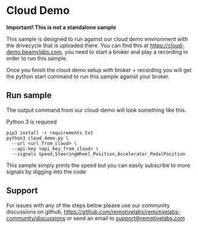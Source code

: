 # Cloud Demo

**Important! This is not a standalone sample** 

This sample is designed to run against our cloud demo environment with the drivecycle that is uploaded there.
You can find this at https://cloud-demo.beamylabs.com, you need to start a broker and play a recording in order
to run this sample.

Once you finish the cloud demo setup with broker + recording you will get the python start command to run
this sample against your broker.

## Run sample

The output command from our cloud-demo will look something like this.

Python 3 is required

```
pip3 install -r requirements.txt 
python3 cloud_demo.py \
  --url <url_from_cloud> \
  --api-key <api_key_from_cloud> \
  --signals Speed,SteeringWheel_Position,Accelerator_PedalPosition
```

This sample simply prints the speed but you can easily subscribe to more signals by digging into the code




## Support
For issues with any of the steps below please use our community discussions on github,
https://github.com/remotivelabs/remotivelabs-community/discussions or send an email to 
support@remotivelabs.com

